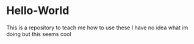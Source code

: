 # Hello-World
This is a repository to teach me how to use these
I have no idea what im doing but this seems cool
